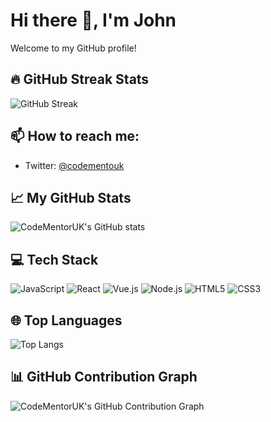 # Hi there 👋, I'm John

Welcome to my GitHub profile!

## 🔥 GitHub Streak Stats
![GitHub Streak](https://github-readme-streak-stats.herokuapp.com/?user=CodeMentorUK)

## 📫 How to reach me:

- Twitter: [@codementouk](https://twitter.com/codementoruk)

## 📈 My GitHub Stats

![CodeMentorUK's GitHub stats](https://github-readme-stats.vercel.app/api?username=CodeMentorUK&show_icons=true&theme=radical)

## 💻 Tech Stack

![JavaScript](https://img.shields.io/badge/-JavaScript-black?style=flat-square&logo=javascript)
![React](https://img.shields.io/badge/-React-black?style=flat-square&logo=react)
![Vue.js](https://img.shields.io/badge/-Vue.js-black?style=flat-square&logo=vue.js)
![Node.js](https://img.shields.io/badge/-Node.js-black?style=flat-square&logo=node.js)
![HTML5](https://img.shields.io/badge/-HTML5-black?style=flat-square&logo=html5)
![CSS3](https://img.shields.io/badge/-CSS3-black?style=flat-square&logo=css3)

## 🌐 Top Languages

![Top Langs](https://github-readme-stats.vercel.app/api/top-langs/?username=CodeMentorUK&layout=compact&theme=radical)


## 📊 GitHub Contribution Graph

![CodeMentorUK's GitHub Contribution Graph](https://activity-graph.herokuapp.com/graph?username=CodeMentorUK&theme=xcode)


